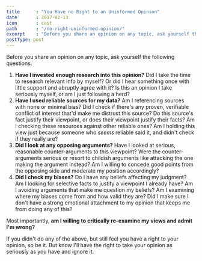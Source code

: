 ```yaml
---
title      : "You Have no Right to an Uninformed Opinion"
date       : 2017-02-13
icon       : cast
path       : "/no-right-uninformed-opinion/"
excerpt    : "Before you share an opinion on any topic, ask yourself the following questions"
postType: post
---
```


Before you share an opinion on any topic, ask yourself the following questions.

1. **Have I invested enough research into this opinion?** Did I take the time to research relevant info by myself? Or did I hear something once with little support and abruptly agree with it? Is this an opinion I take seriously myself, or am I just following a herd?
2. **Have I used reliable sources for my data?** Am I referencing sources with none or minimal bias? Did I check if there's any proven, verifiable conflict of interest that'd make me distrust this source? Do this source's fact justify their viewpoint, or does their viewpoint justify their facts? Am I checking these resources against other reliable ones? Am I holding this view just because someone who _seems_ reliable said it, and didn't check if they really are?
3. **Did I look at any opposing arguments?** Have I looked at serious, reasonable counter-arguments to this viewpoint? Were the counter-arguments serious or resort to childish arguments like attacking the one making the argument instead? Am I willing to concede good points from the opposing side and moderate my position accordingly?
4. **Did I check my biases?** Do I have any beliefs affecting my judgment? Am I looking for selective facts to justify a viewpoint I already have? Am I avoiding arguments that make me question my beliefs? Am I examining where my biases come from and how valid they are? Did I make sure I don't have a strong emotional attachment to my opinion that keeps me from doing any of this?

Most importantly, **am I willing to critically re-examine my views and admit I'm wrong?**

If you didn't do any of the above, but still feel you have a right to your opinion, so be it. But know I'll have the right to take your opinion as seriously as you have and ignore it.
